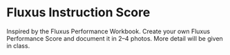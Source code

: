 # Fluxus Instruction Score

Inspired by the Fluxus Performance Workbook.
Create your own Fluxus Performance Score and document it in 2–4 photos. More detail will be given in class. 
